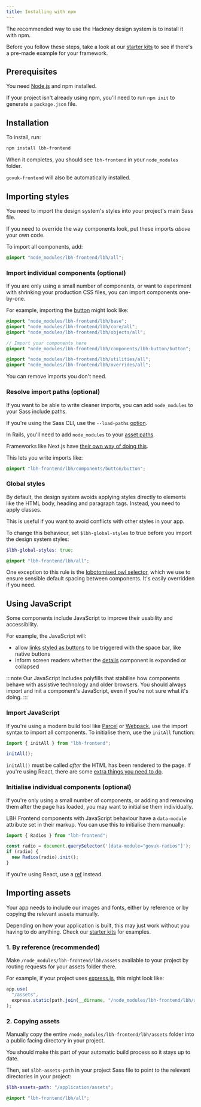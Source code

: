 ```yaml
---
title: Installing with npm
---
```


The recommended way to use the Hackney design system is to install it with npm.

Before you follow these steps, take a look at our [starter kits](https://design-system.hackney.gov.uk/tutorials/production) to see if there's a pre-made example for your framework.

## Prerequisites

You need [Node.js](https://nodejs.org/en/) and npm installed.

If your project isn't already using npm, you'll need to run `npm init` to generate a `package.json` file.

## Installation

To install, run:

```bash
npm install lbh-frontend
```

When it completes, you should see `lbh-frontend` in your `node_modules` folder.

`govuk-frontend` will also be automatically installed.

## Importing styles

You need to import the design system's styles into your project's main Sass file.

If you need to override the way components look, put these imports _above_ your own code.

To import all components, add:

```scss
@import "node_modules/lbh-frontend/lbh/all";
```

### Import individual components (optional)

If you are only using a small number of components, or want to experiment with shrinking your production CSS files, you can import components one-by-one.

For example, importing the [button](https://design-system.hackney.gov.uk/components/button) might look like:

```scss
@import "node_modules/lbh-frontend/lbh/base";
@import "node_modules/lbh-frontend/lbh/core/all";
@import "node_modules/lbh-frontend/lbh/objects/all";

// Import your components here
@import "node_modules/lbh-frontend/lbh/components/lbh-button/button";

@import "node_modules/lbh-frontend/lbh/utilities/all";
@import "node_modules/lbh-frontend/lbh/overrides/all";
```

You can remove imports you don't need.

### Resolve import paths (optional)

If you want to be able to write cleaner imports, you can add `node_modules` to your Sass include paths.

If you're using the Sass CLI, use the `--load-paths` [option](https://sass-lang.com/documentation/cli/dart-sass#load-path).

In Rails, you'll need to add `node_modules` to your [asset paths](https://guides.rubyonrails.org/asset_pipeline.html#search-paths).

Frameworks like Next.js have [their own way of doing this](https://nextjs.org/docs/basic-features/built-in-css-support#customizing-sass-options).

This lets you write imports like:

```scss
@import "lbh-frontend/lbh/components/button/button";
```

### Global styles

By default, the design system avoids applying styles directly to elements like the HTML body, heading and paragraph tags. Instead, you need to apply classes.

This is useful if you want to avoid conflicts with other styles in your app.

To change this behaviour, set `$lbh-global-styles` to true before you import the design system styles:

```scss
$lbh-global-styles: true;

@import "lbh-frontend/lbh/all";
```

One exception to this rule is the [lobotomised owl selector](https://alistapart.com/article/axiomatic-css-and-lobotomized-owls/), which we use to ensure sensible default spacing between components. It's easily overridden if you need.

## Using JavaScript

Some components include JavaScript to improve their usability and accessibility.

For example, the JavaScript will:

- allow [links styled as buttons](https://design-system.hackney.gov.uk/components/button#button-link) to be triggered with the space bar, like native buttons
- inform screen readers whether the [details](https://design-system.hackney.gov.uk/components/details) component is expanded or collapsed

:::note
Our JavaScript includes polyfills that stabilise how components behave with assistive technology and older browsers. You should always import and init a component's JavaScript, even if you're not sure what it's doing.
:::

### Import JavaScript

If you're using a modern build tool like [Parcel](https://parceljs.org/) or [Webpack](https://webpack.js.org/), use the import syntax to import all components. To initialise them, use the `initAll` function:

```js
import { initAll } from "lbh-frontend";

initAll();
```

`initAll()` must be called _after_ the HTML has been rendered to the page. If you're using React, there are some [extra things you need to do](https://design-system.hackney.gov.uk/developing/react).

### Initialise individual components (optional)

If you're only using a small number of components, or adding and removing them after the page has loaded, you may want to initialise them individually.

LBH Frontend components with JavaScript behaviour have a `data-module` attribute set in their markup. You can use this to initialise them manually:

```js
import { Radios } from "lbh-frontend";

const radio = document.querySelector('[data-module="govuk-radios"]');
if (radio) {
  new Radios(radio).init();
}
```

If you're using React, use a [ref](https://reactjs.org/docs/hooks-reference.html#useref) instead.

## Importing assets

Your app needs to include our images and fonts, either by reference or by copying the relevant assets manually.

Depending on how your application is built, this may just work without you having to do anything. Check our [starter kits](https://design-system.hackney.gov.uk/tutorials/production) for examples.

### 1. By reference (recommended)

Make `/node_modules/lbh-frontend/lbh/assets` available to your project by routing requests for your assets folder there.

For example, if your project uses [express.js](https://expressjs.com/), this might look like:

```js
app.use(
  "/assets",
  express.static(path.join(__dirname, "/node_modules/lbh-frontend/lbh/assets"))
);
```

### 2. Copying assets

Manually copy the entire `/node_modules/lbh-frontend/lbh/assets` folder into a public facing directory in your project.

You should make this part of your automatic build process so it stays up to date.

Then, set `$lbh-assets-path` in your project Sass file to point to the relevant directories in your project:

```scss
$lbh-assets-path: "/application/assets";

@import "lbh-frontend/lbh/all";
```
